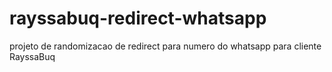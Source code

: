 # rayssabuq-redirect-whatsapp
projeto de randomizacao de redirect para numero do whatsapp para cliente RayssaBuq
